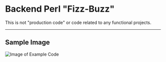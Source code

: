 Backend Perl "Fizz-Buzz"
===================


This is not "production code" or code related to any functional projects.

----------

Sample Image
-------------
![Image of Example Code](http://i.imgur.com/vnlW5RC.jpg)

